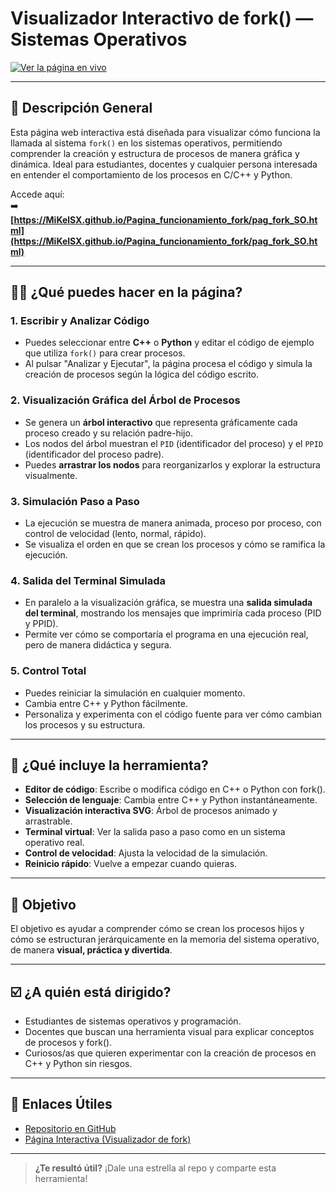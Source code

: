 # Visualizador Interactivo de fork() — Sistemas Operativos

[![Ver la página en vivo](https://img.shields.io/badge/Página%20Interactiva-Acceder-2563eb?style=for-the-badge&logo=github)](https://MiKelSX.github.io/Pagina_funcionamiento_fork/pag_fork_SO.html)

---

## 🌟 Descripción General

Esta página web interactiva está diseñada para visualizar cómo funciona la llamada al sistema `fork()` en los sistemas operativos, permitiendo comprender la creación y estructura de procesos de manera gráfica y dinámica. Ideal para estudiantes, docentes y cualquier persona interesada en entender el comportamiento de los procesos en C/C++ y Python.

Accede aquí:  
➡️ **[https://MiKelSX.github.io/Pagina_funcionamiento_fork/pag_fork_SO.html](https://MiKelSX.github.io/Pagina_funcionamiento_fork/pag_fork_SO.html)**

---

## 🧑‍💻 ¿Qué puedes hacer en la página?

### 1. **Escribir y Analizar Código**
- Puedes seleccionar entre **C++** o **Python** y editar el código de ejemplo que utiliza `fork()` para crear procesos.
- Al pulsar "Analizar y Ejecutar", la página procesa el código y simula la creación de procesos según la lógica del código escrito.

### 2. **Visualización Gráfica del Árbol de Procesos**
- Se genera un **árbol interactivo** que representa gráficamente cada proceso creado y su relación padre-hijo.
- Los nodos del árbol muestran el `PID` (identificador del proceso) y el `PPID` (identificador del proceso padre).
- Puedes **arrastrar los nodos** para reorganizarlos y explorar la estructura visualmente.

### 3. **Simulación Paso a Paso**
- La ejecución se muestra de manera animada, proceso por proceso, con control de velocidad (lento, normal, rápido).
- Se visualiza el orden en que se crean los procesos y cómo se ramifica la ejecución.

### 4. **Salida del Terminal Simulada**
- En paralelo a la visualización gráfica, se muestra una **salida simulada del terminal**, mostrando los mensajes que imprimiría cada proceso (PID y PPID).
- Permite ver cómo se comportaría el programa en una ejecución real, pero de manera didáctica y segura.

### 5. **Control Total**
- Puedes reiniciar la simulación en cualquier momento.
- Cambia entre C++ y Python fácilmente.
- Personaliza y experimenta con el código fuente para ver cómo cambian los procesos y su estructura.

---

## 🧰 ¿Qué incluye la herramienta?

- **Editor de código**: Escribe o modifica código en C++ o Python con fork().
- **Selección de lenguaje**: Cambia entre C++ y Python instantáneamente.
- **Visualización interactiva SVG**: Árbol de procesos animado y arrastrable.
- **Terminal virtual**: Ver la salida paso a paso como en un sistema operativo real.
- **Control de velocidad**: Ajusta la velocidad de la simulación.
- **Reinicio rápido**: Vuelve a empezar cuando quieras.

---

## 🎯 Objetivo

El objetivo es ayudar a comprender cómo se crean los procesos hijos y cómo se estructuran jerárquicamente en la memoria del sistema operativo, de manera **visual, práctica y divertida**.

---

## ☑️ ¿A quién está dirigido?

- Estudiantes de sistemas operativos y programación.
- Docentes que buscan una herramienta visual para explicar conceptos de procesos y fork().
- Curiosos/as que quieren experimentar con la creación de procesos en C++ y Python sin riesgos.

---

## 📎 Enlaces Útiles

- [Repositorio en GitHub](https://github.com/MiKelSX/Pagina_funcionamiento_fork)
- [Página Interactiva (Visualizador de fork)](https://MiKelSX.github.io/Pagina_funcionamiento_fork/pag_fork_SO.html)

---

> **¿Te resultó útil?** ¡Dale una estrella al repo y comparte esta herramienta!
